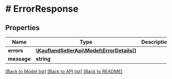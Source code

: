 # # ErrorResponse

## Properties

Name | Type | Description | Notes
------------ | ------------- | ------------- | -------------
**errors** | [**\KauflandSellerApi\Model\ErrorDetails[]**](ErrorDetails.md) |  |
**message** | **string** |  |

[[Back to Model list]](../../README.md#models) [[Back to API list]](../../README.md#endpoints) [[Back to README]](../../README.md)
